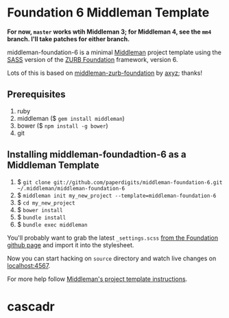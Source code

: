 # Foundation 6 Middleman Template

**For now, `master` works wtih Middleman 3; for Middleman 4, see the `mm4` branch. I'll take patches for either branch.**

middleman-foundation-6 is a minimal [Middleman](http://middlemanapp.com/) project template using the [SASS](http://sass-lang.com) version of the [ZURB Foundation](http://foundation.zurb.com) framework, version 6.

Lots of this is based on [middleman-zurb-foundation](https://github.com/axyz/middleman-zurb-foundation) by [axyz](http://twitter.com/axyz); thanks!

## Prerequisites

1. ruby
1. middleman ($ `gem install middleman`)
1. bower ($ `npm install -g bower`)
1. git

## Installing middleman-foundadtion-6 as a Middleman Template

1. $ `git clone git://github.com/paperdigits/middleman-foundation-6.git ~/.middleman/middleman-foundation-6`
1. $ `middleman init my_new_project --template=middleman-foundation-6`
1. $ `cd my_new_project`
1. $ `bower install`
1. $ `bundle install`
1. $ `bundle exec middleman`

You'll probably want to grab the latest `_settings.scss` [from the Foundation github page](https://raw.githubusercontent.com/zurb/foundation-sites/master/scss/settings/_settings.scss) and import it into the stylesheet.

Now you can start hacking on `source` directory and watch live changes on [localhost:4567](http://localhost:4567).

For more help follow [Middleman's project template instructions](http://middlemanapp.com/getting-started/welcome/).
# cascadr
